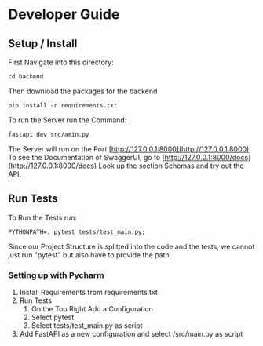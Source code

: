 # Developer Guide
## Setup / Install
First Navigate into this directory:
```commandline
cd backend
```
Then download the packages for the backend

```commandline
pip install -r requirements.txt
```

To run the Server run the Command:

```commandline
fastapi dev src/amin.py
```

The Server will run on the Port [http://127.0.0.1:8000](http://127.0.0.1:8000)
To see the Documentation of SwaggerUI, go to [http://127.0.0.1:8000/docs](http://127.0.0.1:8000/docs)
Look up the section Schemas and try out the API.

## Run Tests

To Run the Tests run:

```
PYTHONPATH=. pytest tests/test_main.py;          
```

Since our Project Structure is splitted into the code and the tests, we cannot just run "pytest" but also have to
provide the path.

### Setting up with Pycharm

1. Install Requirements from requirements.txt
2. Run Tests
    1. On the Top Right Add a Configuration
    2. Select pytest
    3. Select tests/test_main.py as script
3. Add FastAPI as a new configuration and select /src/main.py as script

